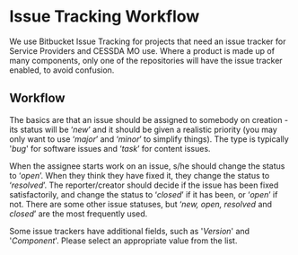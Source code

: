 # Issue Tracking Workflow

We use Bitbucket Issue Tracking for projects that need an issue tracker for Service Providers and CESSDA MO use. Where a product is made up of many components, only one of the repositories will have the issue tracker enabled, to avoid confusion.

## Workflow

The basics are that an issue should be assigned to somebody on creation - its status will be ‘*new*’ and it should be given a realistic priority (you may only want to use ‘*major*’ and ‘*minor*’ to simplify things). The type is typically '*bug*' for software issues and ‘*task*’ for content issues.

When the assignee starts work on an issue, s/he should change the status to ‘*open*’. When they think they have fixed it, they change the status to ‘*resolved*’. The reporter/creator should decide if the issue has been fixed satisfactorily, and change the status to ‘*closed*’ if it has been, or ‘*open*’ if not. There are some other issue statuses, but ‘*new, open, resolved* and *closed*’ are the most frequently used.

Some issue trackers have additional fields, such as '*Version*' and '*Component*'. Please select an appropriate value from the list.
